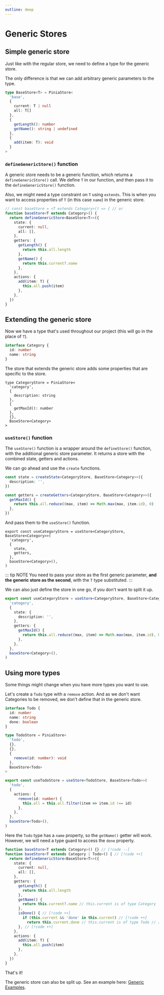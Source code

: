 ```yaml
---
outline: deep
---
```


# Generic Stores

## Simple generic store

Just like with the regular store, we need to define a type for the generic store.

The only difference is that we can add arbitrary generic parameters to the type.

```ts
type BaseStore<T> = PiniaStore<
  'base',
  {
    current: T | null
    all: T[]
  },
  {
    getLength(): number
    getName(): string | undefined
  },
  {
    add(item: T): void
  }
>
```

### `defineGenericStore()` function

A generic store needs to be a generic function, which returns a `defineGenericStore()` call. We define `T` in our function, and then pass it to the `defineGenericStore()` function.

Also, we might need a type constraint on `T` using `extends`. This is when you want to access properties of `T` (in this case `name`) in the generic store.

```ts
// const baseStore = <T extends Category>() => { // or
function baseStore<T extends Category>() {
  return defineGenericStore<BaseStore<T>>({
    state: {
      current: null,
      all: [],
    },
    getters: {
      getLength() {
        return this.all.length
      },
      getName() {
        return this.current?.name
      },
    },
    actions: {
      add(item: T) {
        this.all.push(item)
      },
    },
  })
}
```

## Extending the generic store

Now we have a type that's used throughout our project (this will go in the place of `T`).

```ts
interface Category {
  id: number
  name: string
}
```

The store that extends the generic store adds some properties that are specific to the store.

```ts{10}
type CategoryStore = PiniaStore<
  'category',
  {
    description: string
  },
  {
    getMaxId(): number
  },
  {},
  BaseStore<Category>
>
```

### `useStore()` function

The `useStore()` function is a wrapper around the `defineStore()` function, with the additional generic store parameter. It returns a store with the combined state, getters and actions.

We can go ahead and use the `create` functions.

```ts
const state = createState<CategoryStore, BaseStore<Category>>({
  description: '',
})

const getters = createGetters<CategoryStore, BaseStore<Category>>({
  getMaxId() {
    return this.all.reduce((max, item) => Math.max(max, item.id), 0)
  },
})
```

And pass them to the `useStore()` function.

```ts{7}
export const useCategoryStore = useStore<CategoryStore, BaseStore<Category>>(
  'category',
  {
    state,
    getters,
  },
  baseStore<Category>(),
)
```

::: tip NOTE
You need to pass your store as the first generic parameter, **and the generic store as the second**, with the `T` type substituted.
:::

We can also just define the store in one go, if you don't want to split it up.

```ts
export const useCategoryStore = useStore<CategoryStore, BaseStore<Category>>(
  'category',
  {
    state: {
      description: '',
    },
    getters: {
      getMaxId() {
        return this.all.reduce((max, item) => Math.max(max, item.id), 0)
      },
    },
  },
  baseStore<Category>(),
)
```

## Using more types

Some things might change when you have more types you want to use.

Let's create a `Todo` type with a `remove` action. And as we don't want Categories to be removed, we don't define that in the generic store.

```ts
interface Todo {
  id: number
  name: string
  done: boolean
}

type TodoStore = PiniaStore<
  'todo',
  {},
  {},
  {
    remove(id: number): void
  },
  BaseStore<Todo>
>

export const useTodoStore = useStore<TodoStore, BaseStore<Todo>>(
  'todo',
  {
    actions: {
      remove(id: number) {
        this.all = this.all.filter(item => item.id !== id)
      },
    },
  },
  baseStore<Todo>(),
)
```

Here the `Todo` type has a `name` property, so the `getName()` getter will work. However, we will need a type guard to access the `done` property.

```ts
function baseStore<T extends Category>() {} // [!code --]
function baseStore<T extends Category | Todo>() { // [!code ++]
  return defineGenericStore<BaseStore<T>>({
    state: {
      current: null,
      all: [],
    },
    getters: {
      getLength() {
        return this.all.length
      },
      getName() {
        return this.current?.name // this.current is of type Category | Todo | null
      },
      isDone() { // [!code ++]
        if (this.current && 'done' in this.current) // [!code ++]
          return this.current.done // this.current is of type Todo // [!code ++]
      }, // [!code ++]
    },
    actions: {
      add(item: T) {
        this.all.push(item)
      },
    },
  })
}
```

That's it!

The generic store can also be split up. See an example here: [Generic Examples](/examples/generic).
